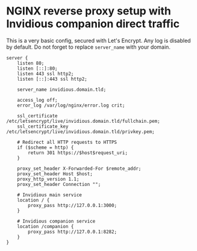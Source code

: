 # NGINX reverse proxy setup with Invidious companion direct traffic

This is a very basic config, secured with Let's Encrypt. Any log is disabled by default. Do not forget to replace `server_name` with your domain.

```
server {
    listen 80;
    listen [::]:80;
    listen 443 ssl http2;
    listen [::]:443 ssl http2;

    server_name invidious.domain.tld;

    access_log off;
    error_log /var/log/nginx/error.log crit;

    ssl_certificate     /etc/letsencrypt/live/invidious.domain.tld/fullchain.pem;
    ssl_certificate_key /etc/letsencrypt/live/invidious.domain.tld/privkey.pem;

    # Redirect all HTTP requests to HTTPS
    if ($scheme = http) {
        return 301 https://$host$request_uri;
    }

    proxy_set_header X-Forwarded-For $remote_addr;
    proxy_set_header Host $host;
    proxy_http_version 1.1;
    proxy_set_header Connection "";

    # Invidious main service
    location / {
        proxy_pass http://127.0.0.1:3000;
    }

    # Invidious companion service
    location /companion {
        proxy_pass http://127.0.0.1:8282;
    }
}
```
